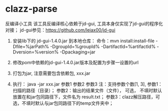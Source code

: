# clazz-parse
反编译小工具
  该工具反编译核心依赖于jd-gui, 工具本身仅实现了jd-gui的程序化对接；
  jd-gui参见：https://github.com/leiax00/jd-gui


1. 安装lib下的 jd-gui-1.4.0.jar 到本地仓库：
命令：mvn install:install-file -Dfile=%jarPath% -DgroupId=%groupId% -DartifactId=%artifactId% -Dversion=%version% -Dpackaging=jar

2. 修改pom中依赖的jd-gui-1.4.0.jar版本及配置为步骤一设置的url

3. 打包为jar, 注意需要包含依赖包, xxx.jar

4. 执行： java -jar xxx.jar 参数1 参数2 参数3
注：支持参数个数[1, 3], 
  参数1：扫描的路径（目录）；
  参数2：输出的结果文件（文件）， 可选， 不填时默认放置在和jar包同路径下，文件名为 result.txt；
  参数3：clazz解压路径，可选，不填时默认与jar包同路径下的temp文件夹中；
